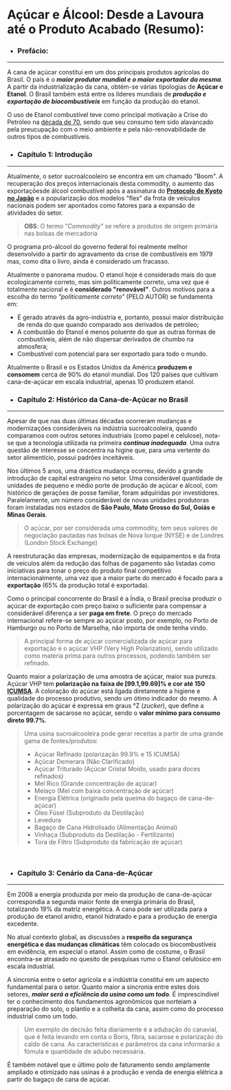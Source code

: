 # Açúcar e Álcool: Desde a Lavoura até o Produto Acabado (Resumo): 

- <h3> Prefácio: </h3>
---


 A cana de açúcar constitui em um dos principais produtos agrícolas do Brasil. O país é o ***maior produtor mundial e o maior exportador da mesma***. A partir da industrialização da cana, obtém-se várias tipologias de **Açúcar e Etanol**. O Brasil também está entre os líderes mundiais de ***produção e exportação de biocombustíveis*** em função da produção do etanol. 

 O uso de Etanol combustível teve como principal motivação a Crise do Petróleo na [década de 70](https://www.infopedia.pt/apoio/artigos/$crise-mundial-dos-anos-70), sendo que seu consumo tem sido alavancado pela preucupação com o meio ambiente e pela não-renovabilidade de outros tipos de combustíveis. 

- <h3> Capítulo 1: Introdução </h3>
---
 
Atualmente, o setor sucroalcooleiro se encontra em um chamado "Boom". A recuperação dos preços internacionais desta commodity, o aumento das exportaçõesde álcool combustível após a assinatura do [**Protocolo de Kyoto no Japão**](https://unfccc.int/kyoto_protocol) e a popularização dos modelos "flex" da frota de veículos nacionais podem ser apontados como fatores para a expansão de atividades do setor. 

 >**OBS**: O termo *"Commodity"* se refere a produtos de origem primária nas bolsas de mercadoria

O programa pró-álcool do governo federal foi realmente melhor desenvolvido a partir do agravamento da crise de combustíveis em 1979 mas, como dita o livro, ainda é considerado um fracasso. 

Atualmente o panorama mudou. O etanol hoje é considerado mais do que ecologicamente correto, mas sim politicamente correto, uma vez que é totalmente nacional e é **considerado "renovável"**. Outros motivos para a escolha do termo *"politicamente correto"* (PELO AUTOR) se fundamenta em: 

- É gerado através da agro-indústria e, portanto, possui maior distribuição de renda do que quando comparado aos derivados de petróleo; 
- A combustão do Etanol é menos poluente do que as outras formas de combustíveis, além de não dispersar derivados de chumbo na atmosfera; 
- Combustível com potencial para ser exportado para todo o mundo. 

Atualmente o Brasil e os Estados Unidos da América **produzem e consomem** cerca de 90% do etanol mundial. Dos 120 países que cultivam cana-de-açúcar em escala industrial, apenas 10 produzem etanol.  

- <h3> Capítulo 2: Histórico da Cana-de-Açúcar no Brasil</h3>
---

Apesar de que nas duas últimas décadas ocorreram mudanças e modernizações consideráveis na indústria sucroalcooleira, quando comparamos com outros setores industriais (como papel e celulose), nota-se que a tecnologia utilizada na primeira ***continua inadequada***. Uma outra questão de interesse se concentra na higine que, para uma vertente do setor alimentício, possui padrões inceitáveis. 

Nos últimos 5 anos, uma drástica mudança ocorreu, devido a grande introdução de capital estrangeiro no setor. Uma considerável quantidade de unidades de pequeno e médio porte de produção de açúcar e álcool, com histórico de gerações de posse familiar, foram adquiridas por investidores. Paralelamente, um número considerável de novas unidades produtoras foram instaladas nos estados de **São Paulo, Mato Grosso do Sul, Goiás e Minas Gerais**. 

> O açúcar, por ser considerada uma commodity, tem seus valores de negociação pautadas nas bolsas de Nova Iorque (NYSE) e de Londres (London Stock Exchange)

A reestruturação das empresas, modernização de equipamentos e da frota de veículos além da redução das folhas de pagamento são listadas como iniciativas para tonar o preço do produto final competitivo internacionalmente, uma vez que a maior parte do mercado é focado para a **exportação** (65% da produção total é exportada). 

Como o principal concorrente do Brasil é a Índia, o Brasil precisa produzir o açúcar de exportação com preço baixo o suficiente para compensar a considerável diferença a ser **paga em frete**. O preço do mercado internacional refere-se sempre ao açúcar posto, por exemplo, no Porto de Hamburgo ou no Porto de Marselha, não importa de onde tenha vindo.  

> A principal forma de açúcar comercializada de açúcar para exportação é o açúcar VHP (Very High Polarization), sendo utilizado como matéria prima para outros processos, podendo também ser refinado. 

Quanto maior a polarização de uma amostra de açúcar, maior sua pureza. Açúcar VHP tem **polarização na faixa de [99.1,99.69]% e cor até 150 [ICUMSA](https://www.icumsa.org/index.php?id=102)**. A coloração do açúcar está ligada diretamente a higiene e qualidade do processo produtivo, sendo um ótimo indicador do mesmo. A polarização do açúcar é expressa em graus °Z (*zucker*), que define a porcentagem de sacarose no açúcar, sendo o **valor mínimo para consumo direto 99.7%**. 

> Uma usina sucroalcooleira pode gerar receitas a partir de uma grande gama de fontes/produtos:
> - Açúcar Refinado (polarização 99.9% e 15 ICUMSA)
> - Açúcar Demerara (Não Clarificado)
> - Açúcar Triturado (Açúcar Cristal Moído, usado para doces refinados)
> - Mel Rico (Grande concentração de açúcar)
> - Melaço (Mel com baixa concentração de açúcar)
> - Energia Elétrica (originado pela queima do bagaço de cana-de-açúcar)
> - Óleo Fúsel (Subproduto da Destilação)
> - Levedura
> - Bagaço de Cana Hidrolisado (Alimentação Animal)
> - Vinhaça (Subproduto da Destilação - Fertilizante)
> - Tora de Filtro (Subproduto da fabricação de açúcar)

&nbsp;

- <h3> Capítulo 3: Cenário da Cana-de-Açúcar </h3>
---

Em 2008 a energia produzida por meio da produção de cana-de-açúcar correspondia a segunda maior fonte de energia primária do Brasil, totalizando 19% da matriz energética. A cana pode ser utilizada para a produção de etanol anidro, etanol hidratado e para a produção de energia excedente. 

No atual contexto global, as discussões a **respeito da segurança energética e das mudanças climáticas** têm colocado os biocombustíveis em evidência, em especial o etanol. Assim como de costume, o Brasil encontra-se atrasado no quesito de pesquisas rumo o Etanol celulósico em escala industrial. 

A sincronia entre o setor agrícola e a indústria constitui em um aspecto fundamental para o setor. Quanto maior a sincronia entre estes dois setores, ***maior será a eficiência da usina como um todo***. É imprescindível ter o conhecimento dos fundamentos agronômicos que norteiam a preparação do solo, o plantio e a colheita da cana, assim como do processo industrial como um todo. 

> Um exemplo de decisão feita diariamente é a adubação do canavial, que é feita levando em conta o Boris, fibra, sacarose e polarização do caldo de cana. As características e parâmetros da cana informarão a fómula e quantidade de adubo necessária. 

É também notável que o último polo de faturamento sendo amplamente ampliado e otimizado nas usinas é a produção e venda de energia elétrica a partir do bagaço de cana de açúcar. 

